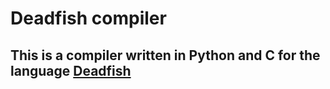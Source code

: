 # Deadfish compiler
## This is a compiler written in Python and C for the language [Deadfish](https://esolangs.org/wiki/Deadfish)